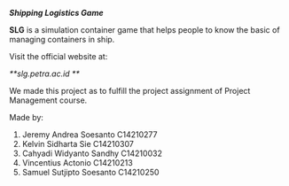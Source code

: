 **_Shipping Logistics Game_**

**SLG** is a simulation container game that helps people to know the basic of managing containers in ship. 

Visit the official website at:

_**slg.petra.ac.id **_

We made this project as to fulfill the project assignment of Project Management course.

Made by:
1. Jeremy Andrea Soesanto	C14210277
2. Kelvin Sidharta Sie		C14210307
3. Cahyadi Widyanto Sandhy	C14210032
4. Vincentius Actonio		C14210213
5. Samuel Sutjipto Soesanto	C14210250
